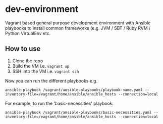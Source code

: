 # dev-environment

Vagrant based general purpose development environment with Ansible playbooks to install common frameworks (e.g. JVM / SBT / Ruby RVM / Python VirtualEnv etc.


## How to use

1. Clone the repo
2. Build the VM i.e. `vagrant up`
3. SSH into the VM i.e. `vagrant ssh`

Now you can run the different playbooks e.g.

	ansible-playbook /vagrant/ansible-playbooks/playbook-name.yaml --inventory-file=/vagrant/home/ansible/ansible_hosts --connection=local

For example, to run the 'basic-necessities' playbook:

	ansible-playbook /vagrant/ansible-playbooks/basic-necessities.yaml --inventory-file=/vagrant/home/ansible/ansible_hosts --connection=local